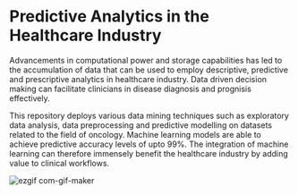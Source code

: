 # Predictive Analytics in the Healthcare Industry


Advancements in computational power and storage capabilities has led to the 
accumulation of data that can be used to employ descriptive, predictive and prescriptive analytics 
in healthcare industry. Data driven decision making can facilitate clinicians in disease diagnosis and prognisis effectively. 

This repository deploys various data mining techniques such as exploratory data analysis, data preprocessing and predictive modelling on datasets related to the field of oncology. Machine learning models are able to achieve predictive accuracy levels of upto 99%. The integration of machine learning can therefore immensely benefit the healthcare industry by adding value to clinical workflows. 



![ezgif com-gif-maker](https://user-images.githubusercontent.com/77617378/132453701-e2603cd5-54aa-49d5-956c-537b8d345c3c.gif)
